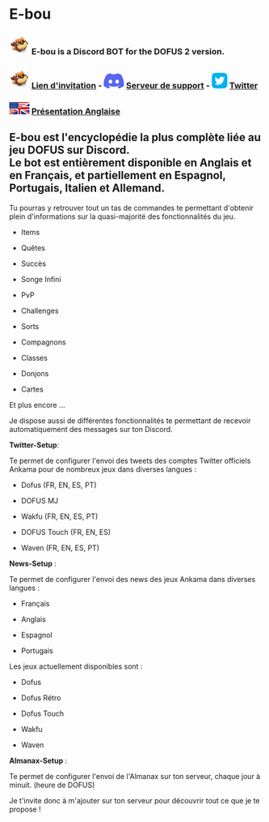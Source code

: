 # E-bou

### <img src = 'https://raw.githubusercontent.com/E-bou/.github/main/assets/E-bou.png' width="40px"/> **E-bou** is a Discord BOT for the DOFUS 2 version.
### <img src = 'https://raw.githubusercontent.com/E-bou/.github/main/assets/E-bou.png' width="40px"/> [Lien d'invitation](https://discord.com/application-directory/1093561990036860928) -  <img src = '../assets/discord.png' width="40px"/> [Serveur de support](https://discord.gg/rmSsDC84AS) - <img src = '../assets/twitter.png' width="31px"/> [Twitter](https://twitter.com/EbouBot)
### <img src= 'https://raw.githubusercontent.com/E-bou/.github/main/assets/UK_US_flag.jpg' width="40px"/> [Présentation Anglaise]([./README.md](https://github.com/E-bou/.github/blob/main/profile/README.md))

## E-bou est l'encyclopédie la plus complète liée au jeu DOFUS sur Discord.<br> Le bot est entièrement disponible en Anglais et en Français, et partiellement en Espagnol, Portugais, Italien et Allemand.

Tu pourras y retrouver tout un tas de commandes te permettant d'obtenir plein d'informations sur la quasi-majorité des fonctionnalités du jeu.

 - Items

 - Quêtes

 - Succès

 - Songe Infini

 - PvP

 - Challenges

 - Sorts

 - Compagnons

 - Classes

 - Donjons
  
 - Cartes

Et plus encore ... 

Je dispose aussi de différentes fonctionnalités te permettant de recevoir automatiquement des messages sur ton Discord.

**__Twitter-Setup__**:

Te permet de configurer l'envoi des tweets des comptes Twitter officiels Ankama pour de nombreux jeux dans diverses langues :

- Dofus (FR, EN, ES, PT) 

- DOFUS MJ

- Wakfu (FR, EN, ES, PT)

- DOFUS Touch (FR, EN, ES)

- Waven (FR, EN, ES, PT)

**__News-Setup__** :

Te permet de configurer l'envoi des news des jeux Ankama dans diverses langues : 

 - Français

 - Anglais

 - Espagnol

 - Portugais

Les jeux actuellement disponibles sont :

- Dofus

- Dofus Rétro

- Dofus Touch

- Wakfu

- Waven

**__Almanax-Setup__** :

Te permet de configurer l'envoi de l'Almanax sur ton serveur, chaque jour à minuit. (heure de DOFUS)

Je t'invite donc à m'ajouter sur ton serveur pour découvrir tout ce que je te propose ! 